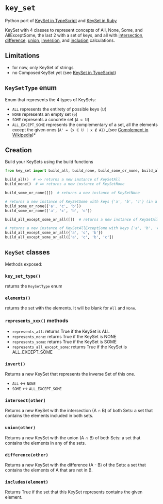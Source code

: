 # `key_set`

Python port of [KeySet in TypeScript](https://github.com/eturino/ts-key-set)
and [KeySet in Ruby](https://github.com/eturino/ruby_key_set)

KeySet with 4 classes to represent concepts of All, None, Some, and AllExceptSome, the last 2 with a set of keys, and all with [intersection](#intersectother), [difference](#differenceother), [union](#unionother), [inversion](#invert), and [inclusion](#includeselement) calculations.


## Limitations

- for now, only KeySet of strings
- no ComposedKeySet yet (see [KeySet in TypeScript](https://github.com/eturino/ts-key-set#composedkeyset))

## `KeySetType` enum

Enum that represents the 4 types of KeySets:

- `ALL` represents the entirety of possible keys (`𝕌`)
- `NONE` represents an empty set (`∅`)
- `SOME` represents a concrete set (`A ⊂ 𝕌`)
- `ALL_EXCEPT_SOME` represents the complementary of a set, all the elements except the given
  ones (`A' = {x ∈ 𝕌 | x ∉ A}`) _(see [Complement in Wikipedia](https://en.wikipedia.org/wiki/Complement_set_theory))*

## Creation

Build your KeySets using the build functions

```python
from key_set import build_all, build_none, build_some_or_none, build_all_except_some_or_all

build_all()  # => returns a new instance of KeySetAll
build_none()  # => returns a new instance of KeySetNone

build_some_or_none([])  # returns a new instance of KeySetNone

# returns a new instance of KeySetSome with keys {'a', 'b', 'c'} (in a unique set)
build_some_or_none({'a', 'c', 'b'})
build_some_or_none(['a', 'c', 'b', 'c'])

build_all_except_some_or_all([])  # returns a new instance of KeySetAll

# returns a new instance of KeySetAllExceptSome with keys {'a', 'b', 'c'} (in a unique set)
build_all_except_some_or_all({'a', 'c', 'b'})
build_all_except_some_or_all(['a', 'c', 'b', 'c'])
```

## `KeySet` classes

Methods exposed:

### `key_set_type()`

returns the `KeySetType` enum

### `elements()`

returns the set with the elements. It will be blank for `All` and `None`.

### `represents_xxx()` methods

- `represents_all`: returns True if the KeySet is ALL
- `represents_none`: returns True if the KeySet is NONE
- `represents_some`: returns True if the KeySet is SOME
- `represents_all_except_some`: returns True if the KeySet is ALL_EXCEPT_SOME

### `invert()`

Returns a new KeySet that represents the inverse Set of this one.

- `ALL` <-> `NONE`
- `SOME` <-> `ALL_EXCEPT_SOME`

### `intersect(other)`

Returns a new KeySet with the intersection (A ∩ B) of both Sets: a set that contains the elements included in both sets.

### `union(other)`

Returns a new KeySet with the union (A ∩ B) of both Sets: a set that contains the elements in any of the sets.

### `difference(other)`

Returns a new KeySet with the difference (A - B) of the Sets: a set that contains the elements of A that are not in B.

### `includes(element)`

Returns True if the set that this KeySet represents contains the given element.
